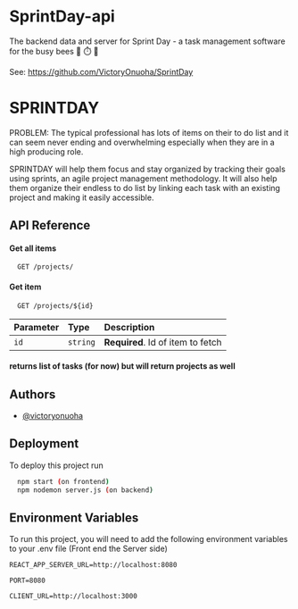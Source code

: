 # SprintDay-api
The backend data and server for Sprint Day - a task management software for the busy bees  🐝 ⏱️ 💼

See: https://github.com/VictoryOnuoha/SprintDay


# SPRINTDAY
PROBLEM: The typical professional has lots of items on their to do list and it can seem never ending and overwhelming especially when they are in a high producing role. 

SPRINTDAY will help them focus and stay organized by tracking their goals using sprints, an agile project management methodology.  It will also help them organize their endless to do list by linking each task with an existing project and making it easily accessible. 



## API Reference

#### Get all items

```http
  GET /projects/
```


#### Get item

```http
  GET /projects/${id}
```

| Parameter | Type     | Description                       |
| :-------- | :------- | :-------------------------------- |
| `id`      | `string` | **Required**. Id of item to fetch |

#### returns list of tasks (for now) but will return projects as well



## Authors

- [@victoryonuoha](https://github.com/VictoryOnuoha)





## Deployment

To deploy this project run

```bash
  npm start (on frontend)
  npm nodemon server.js (on backend)
```


## Environment Variables

To run this project, you will need to add the following environment variables to your .env file (Front end the Server side)


`REACT_APP_SERVER_URL=http://localhost:8080`

`PORT=8080` 

`CLIENT_URL=http://localhost:3000`

